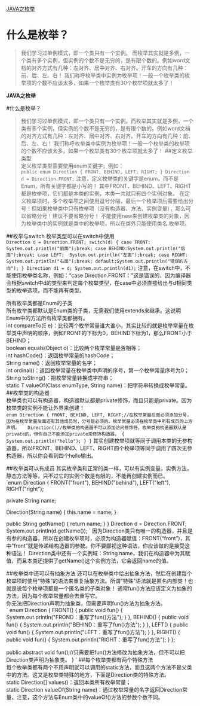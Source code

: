 [JAVA之枚举](https://www.jianshu.com/p/7d3e3f6695a5)
# 什么是枚举？
>我们学习过单例模式，即一个类只有一个实例。
> 而枚举其实就是多例，一个类有多个实例，但实例的个数不是无穷的，是有限个数的。例如word文档的对齐方式有几种：左对齐、居中对齐、右对齐。开车的方向有几种：前、后、左、右！
我们称呼枚举类中实例为枚举项！一般一个枚举类的枚举项的个数不应该太多，如果一个枚举类有30个枚举项就太多了！

**JAVA之枚举**

#什么是枚举？
>我们学习过单例模式，即一个类只有一个实例。而枚举其实就是多例，一个类有多个实例，但实例的个数不是无穷的，是有限个数的。例如word文档的对齐方式有几种：左对齐、居中对齐、右对齐。开车的方向有几种：前、后、左、右！
我们称呼枚举类中实例为枚举项！一般一个枚举类的枚举项的个数不应该太多，如果一个枚举类有30个枚举项就太多了！
##定义枚举类型  
定义枚举类型需要使用enum关键字，例如：  
`
public enum Direction {
FRONT, BEHIND, LEFT, RIGHT;
}
Direction d = Direction.FRONT;
`
注意，定义枚举类的关键字是enum，而不是Enum，所有关键字都是小写的！
其中FRONT、BEHIND、LEFT、RIGHT都是枚举项，它们都是本类的实例，本类一共就只有四个实例对象。
在定义枚举项时，多个枚举项之间使用逗号分隔，最后一个枚举项后需要给出分号！但如果枚举类中只有枚举项（没有构造器、方法、实例变量），那么可以省略分号！建议不要省略分号！
不能使用new来创建枚举类的对象，因为枚举类中的实例就是类中的枚举项，所以在类外只能使用类名.枚举项。

##枚举与switch
枚举类型可以在switch中使用  
`
Direction d = Direction.FRONT;
switch(d) {
case FRONT: System.out.println("前面");break;
case BEHIND:System.out.println("后面");break;
case LEFT:  System.out.println("左面");break;
case RIGHT: System.out.println("右面");break;
default:System.out.println("错误的方向");
}
Direction d1 = d;
System.out.println(d1);
`
注意，在switch中，不能使用枚举类名称，例如：“case Direction.FRONT：”这是错误的，因为编译器会根据switch中d的类型来判定每个枚举类型，在case中必须直接给出与d相同类型的枚举选项，而不能再有类型。  

所有枚举类都是Enum的子类  
所有枚举类都默认是Enum类的子类，无需我们使用extends来继承。这说明Enum中的方法所有枚举类都拥有。  
int compareTo(E e)：比较两个枚举常量谁大谁小，其实比较的就是枚举常量在枚举类中声明的顺序，例如FRONT的下标为0，BEHIND下标为1，那么FRONT小于BEHIND；  
boolean equals(Object o)：比较两个枚举常量是否相等；  
int hashCode()：返回枚举常量的hashCode；  
String name()：返回枚举常量的名字；  
int ordinal()：返回枚举常量在枚举类中声明的序号，第一个枚举常量序号为0；  
String toString()：把枚举常量转换成字符串；  
static T valueOf(Class enumType, String name)：把字符串转换成枚举常量。  
##枚举类的构造器  
枚举类也可以有构造器，构造器默认都是private修饰，而且只能是private。因为枚举类的实例不能让外界来创建！  
`
enum Direction {
FRONT, BEHIND, LEFT, RIGHT;//在枚举常量后面必须添加分号，因为在枚举常量后面还有其他成员时，分号是必须的。枚举常量必须在枚举类中所有成员的上方声明。  
Direction()//枚举类的构造器不可以添加访问修饰符，枚举类的构造器默认是private的。但你自己不能添加private来修饰构造器。 {
    System.out.println("hello");
    }
}
`
其实创建枚举项就等同于调用本类的无参构造器，所以FRONT、BEHIND、LEFT、RIGHT四个枚举项等同于调用了四次无参构造器，所以你会看到四个hello输出。  

##枚举类可以有成员
其实枚举类和正常的类一样，可以有实例变量，实例方法，静态方法等等，只不过它的实例个数是有限的，不能再创建实例而已。  
`enum Direction {
FRONT("front"), BEHIND("behind"), LEFT("left"), RIGHT("right");

private String name;
    
Direction(String name) {
    this.name = name;
}
    
public String getName() {
    return name;
    }
}
Direction d = Direction.FRONT;
System.out.println(d.getName());
`
因为Direction类只有唯一的构造器，并且是有参的构造器，所以在创建枚举项时，必须为构造器赋值：FRONT(“front”)，其中”front”就是传递给构造器的参数。你不要鄙视这种语法，你应该做的是接受这种语法！
Direction类中还有一个实例域：String name，我们在构造器中为其赋值，而且本类还提供了getName()这个实例方法，它会返回name的值。

##枚举类中还可以有抽象方法
还可以在枚举类中给出抽象方法，然后在创建每个枚举项时使用“特殊”的语法来重复抽象方法。所谓“特殊”语法就是匿名内部类！也就是说每个枚举项都是一个匿名类的子类对象！
通常fun()方法应该定义为抽象的方法，因为每个枚举常量都会去重写它。  
你无法把Direction声明为抽象类，但需要声明fun()方法为抽象方法。  
`
enum Direction {
FRONT() {
public void fun() {
System.out.println("FROND：重写了fun()方法");
}
},
BEHIND() {
public void fun() {
System.out.println("BEHIND：重写了fun()方法");
}
},
LEFT() {
public void fun() {
System.out.println("LEFT：重写了fun()方法");
}
},
RIGHT() {
public void fun() {
System.out.println("RIGHT：重写了fun()方法");
}
};

public abstract void fun();//只需要把fun()方法修改为抽象方法，但不可以把Direction类声明为抽象类。
}
`
##每个枚举类都有两个特殊方法  
每个枚举类都有两个不用声明就可以调用的static方法，而且这两个方法不是父类中的方法。这又是枚举类特殊的地方，下面是Direction类的特殊方法。  
static Direction[] values()：返回本类所有枚举常量；  
static Direction valueOf(String name)：通过枚举常量的名字返回Direction常量，注意，这个方法与Enum类中的valueOf()方法的参数个数不同。  